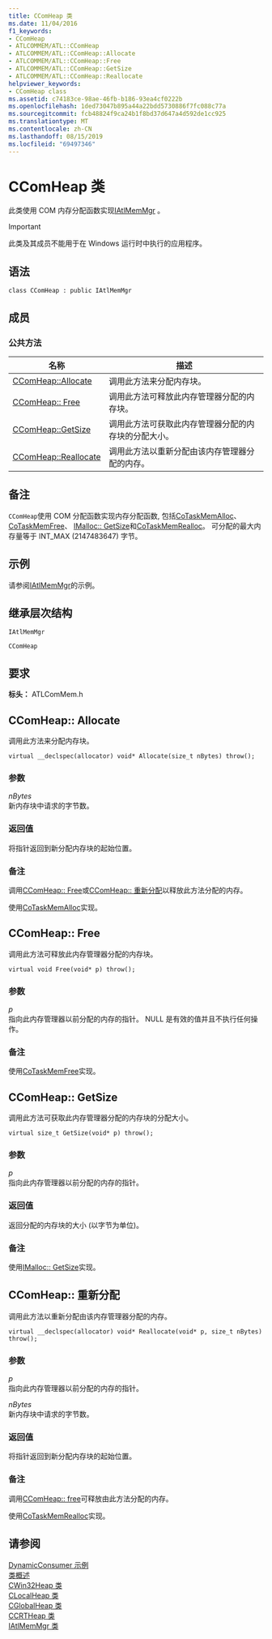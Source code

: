 ```yaml
---
title: CComHeap 类
ms.date: 11/04/2016
f1_keywords:
- CComHeap
- ATLCOMMEM/ATL::CComHeap
- ATLCOMMEM/ATL::CComHeap::Allocate
- ATLCOMMEM/ATL::CComHeap::Free
- ATLCOMMEM/ATL::CComHeap::GetSize
- ATLCOMMEM/ATL::CComHeap::Reallocate
helpviewer_keywords:
- CComHeap class
ms.assetid: c74183ce-98ae-46fb-b186-93ea4cf0222b
ms.openlocfilehash: 1ded73047b895a44a22bdd5730886f7fc088c77a
ms.sourcegitcommit: fcb48824f9ca24b1f8bd37d647a4d592de1cc925
ms.translationtype: MT
ms.contentlocale: zh-CN
ms.lasthandoff: 08/15/2019
ms.locfileid: "69497346"
---
```

# <a name="ccomheap-class"></a>CComHeap 类

此类使用 COM 内存分配函数实现[IAtlMemMgr](../../atl/reference/iatlmemmgr-class.md) 。

> [!IMPORTANT]
>  此类及其成员不能用于在 Windows 运行时中执行的应用程序。

## <a name="syntax"></a>语法

```
class CComHeap : public IAtlMemMgr
```

## <a name="members"></a>成员

### <a name="public-methods"></a>公共方法

|名称|描述|
|----------|-----------------|
|[CComHeap::Allocate](#allocate)|调用此方法来分配内存块。|
|[CComHeap:: Free](#free)|调用此方法可释放此内存管理器分配的内存块。|
|[CComHeap::GetSize](#getsize)|调用此方法可获取此内存管理器分配的内存块的分配大小。|
|[CComHeap::Reallocate](#reallocate)|调用此方法以重新分配由该内存管理器分配的内存。|

## <a name="remarks"></a>备注

`CComHeap`使用 COM 分配函数实现内存分配函数, 包括[CoTaskMemAlloc](/windows/win32/api/combaseapi/nf-combaseapi-cotaskmemalloc)、 [CoTaskMemFree](/windows/win32/api/combaseapi/nf-combaseapi-cotaskmemfree)、 [IMalloc:: GetSize](/windows/win32/api/objidlbase/nf-objidlbase-imalloc-getsize)和[CoTaskMemRealloc](/windows/win32/api/combaseapi/nf-combaseapi-cotaskmemrealloc)。 可分配的最大内存量等于 INT_MAX (2147483647) 字节。

## <a name="example"></a>示例

请参阅[IAtlMemMgr](../../atl/reference/iatlmemmgr-class.md)的示例。

## <a name="inheritance-hierarchy"></a>继承层次结构

`IAtlMemMgr`

`CComHeap`

## <a name="requirements"></a>要求

**标头：** ATLComMem.h

##  <a name="allocate"></a>CComHeap:: Allocate

调用此方法来分配内存块。

```
virtual __declspec(allocator) void* Allocate(size_t nBytes) throw();
```

### <a name="parameters"></a>参数

*nBytes*<br/>
新内存块中请求的字节数。

### <a name="return-value"></a>返回值

将指针返回到新分配内存块的起始位置。

### <a name="remarks"></a>备注

调用[CComHeap:: Free](#free)或[CComHeap:: 重新分配](#reallocate)以释放此方法分配的内存。

使用[CoTaskMemAlloc](/windows/win32/api/combaseapi/nf-combaseapi-cotaskmemalloc)实现。

##  <a name="free"></a>CComHeap:: Free

调用此方法可释放此内存管理器分配的内存块。

```
virtual void Free(void* p) throw();
```

### <a name="parameters"></a>参数

*p*<br/>
指向此内存管理器以前分配的内存的指针。 NULL 是有效的值并且不执行任何操作。

### <a name="remarks"></a>备注

使用[CoTaskMemFree](/windows/win32/api/combaseapi/nf-combaseapi-cotaskmemfree)实现。

##  <a name="getsize"></a>CComHeap:: GetSize

调用此方法可获取此内存管理器分配的内存块的分配大小。

```
virtual size_t GetSize(void* p) throw();
```

### <a name="parameters"></a>参数

*p*<br/>
指向此内存管理器以前分配的内存的指针。

### <a name="return-value"></a>返回值

返回分配的内存块的大小 (以字节为单位)。

### <a name="remarks"></a>备注

使用[IMalloc:: GetSize](/windows/win32/api/objidlbase/nf-objidlbase-imalloc-getsize)实现。

##  <a name="reallocate"></a>CComHeap:: 重新分配

调用此方法以重新分配由该内存管理器分配的内存。

```
virtual __declspec(allocator) void* Reallocate(void* p, size_t nBytes) throw();
```

### <a name="parameters"></a>参数

*p*<br/>
指向此内存管理器以前分配的内存的指针。

*nBytes*<br/>
新内存块中请求的字节数。

### <a name="return-value"></a>返回值

将指针返回到新分配内存块的起始位置。

### <a name="remarks"></a>备注

调用[CComHeap:: free](#free)可释放由此方法分配的内存。

使用[CoTaskMemRealloc](/windows/win32/api/combaseapi/nf-combaseapi-cotaskmemrealloc)实现。

## <a name="see-also"></a>请参阅

[DynamicConsumer 示例](../../overview/visual-cpp-samples.md)<br/>
[类概述](../../atl/atl-class-overview.md)<br/>
[CWin32Heap 类](../../atl/reference/cwin32heap-class.md)<br/>
[CLocalHeap 类](../../atl/reference/clocalheap-class.md)<br/>
[CGlobalHeap 类](../../atl/reference/cglobalheap-class.md)<br/>
[CCRTHeap 类](../../atl/reference/ccrtheap-class.md)<br/>
[IAtlMemMgr 类](../../atl/reference/iatlmemmgr-class.md)

